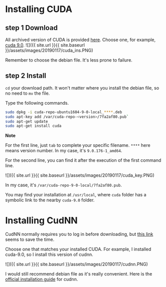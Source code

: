 # Installing CUDA
## step 1 Download
All archived version of CUDA is provided [here](https://developer.nvidia.com/cuda-toolkit-archive). Choose one, for example, [cuda 9.0](https://developer.nvidia.com/cuda-90-download-archive).
![]({{ site.url }}{{ site.baseurl }}/assets/images/20190117/cuda_ins.PNG)

Remember to choose the debian file. It's less prone to failure.
## step 2 Install
`cd` your download path. It won't matter where you install the debian file, so no need to `mv` the file.

Type the following commands.
```bash
sudo dpkg -i cuda-repo-ubuntu1604-9-0-local_****.deb
sudo apt-key add /var/cuda-repo-<version>/7fa2af80.pub`
sudo apt-get update
sudo apt-get install cuda
```
**Note**

For the first line, just `tab` to complete your specific filename. `****` here means version number. In my case, it's `9.0.176-1_amd64`.

For the second line, you can find it after the execution of the first command line.

![]({{ site.url }}{{ site.baseurl }}/assets/images/20190117/cuda_key.PNG)

In my case, it's `/var/cuda-repo-9-0-local/7fa2af80.pub`.

You may find your installation at `/usr/local`, where `cuda` folder has a symbolic link to the nearby `cuda-9.0` folder.

# Installing CudNN
CudNN normally requires you to log in before downloading, but [this link](https://developer.nvidia.com/rdp/cudnn-archive) seems to save the time.

Choose one that matches your installed CUDA. For example, I installed cuda-9.0, so I install this version of cudnn.

![]({{ site.url }}{{ site.baseurl }}/assets/images/20190117/cudnn.PNG)

I would still recommend debian file as it's really convenient. Here is the [official installation guide](http://docs.nvidia.com/deeplearning/sdk/cudnn-install/index.html) for cudnn.

<!--stackedit_data:
eyJoaXN0b3J5IjpbLTE5MjMzNjM5ODAsLTQ5ODAxNzMwMywtMT
UxNzc2ODAyLDIwMDYyMTcwNzhdfQ==
-->